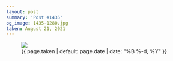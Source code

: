 ```yaml
---
layout: post
summary: 'Post #1435'
og_image: 1435-1280.jpg
taken: August 21, 2021
---
```


<figure class="post">
<img sizes="(min-width: 700px) 50vw, calc(100vw - 2rem)" src="{{ site.assets_url }}/1435-640.jpg" srcset="{{ site.assets_url }}/1435-320.jpg 320w, {{ site.assets_url }}/1435-640.jpg 640w, {{ site.assets_url }}/1435-960.jpg 960w, {{ site.assets_url }}/1435-1280.jpg 1280w"/>
<figcaption>
<time>{{ page.taken | default: page.date | date: "%B %-d, %Y" }}</time>
</figcaption>
</figure>

